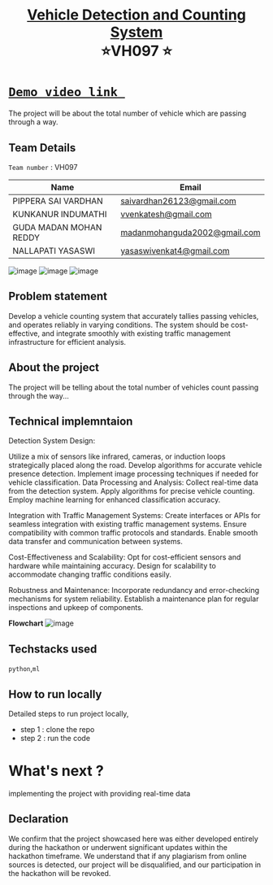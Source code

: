 <h1 align="center" style="border-bottom: none">
    <b>
        <a href="https://www.google.com"> Vehicle Detection and Counting System
 </a><br>
    </b>
    ⭐️VH097  ⭐️ <br>
</h1>

# [`Demo video link `](https://drive.google.com/file/d/1lQc6BsjXuNZzCb1CIRdzpaGHKzB52ZqV/view?usp=sharing)
The project will be about the total number of vehicle which are passing through a way.
## Team Details
`Team number` : VH097

| Name    | Email           |
|---------|-----------------|
| PIPPERA SAI VARDHAN | saivardhan26123@gmail.com |
| KUNKANUR INDUMATHI | vvenkatesh@gmail.com |
| GUDA MADAN MOHAN REDDY | madanmohanguda2002@gmail.com |
| NALLAPATI YASASWI | yasaswivenkat4@gmail.com |
![image](https://github.com/saivardhan26123/VH097/assets/127670183/33eb9b18-e335-489f-addb-f29c66161e6c)
![image](https://github.com/saivardhan26123/VH097/assets/127670183/f8f5df40-8902-4937-b624-9b3d05f53c60)
![image](https://github.com/saivardhan26123/VH097/assets/127670183/379899a7-d1bc-440a-a2a3-e3d01d69344f)

## Problem statement 
Develop a vehicle counting system that accurately tallies passing vehicles, and operates reliably in varying conditions. The system should be cost-effective, and integrate smoothly with existing traffic management infrastructure for efficient analysis.
## About the project
The project will be telling about the total number of vehicles count passing through the way...

## Technical implemntaion 
Detection System Design:

Utilize a mix of sensors like infrared, cameras, or induction loops strategically placed along the road.
Develop algorithms for accurate vehicle presence detection.
Implement image processing techniques if needed for vehicle classification.
Data Processing and Analysis:
Collect real-time data from the detection system.
Apply algorithms for precise vehicle counting.
Employ machine learning for enhanced classification accuracy.

Integration with Traffic Management Systems:
Create interfaces or APIs for seamless integration with existing traffic management systems.
Ensure compatibility with common traffic protocols and standards.
Enable smooth data transfer and communication between systems.

Cost-Effectiveness and Scalability:
Opt for cost-efficient sensors and hardware while maintaining accuracy.
Design for scalability to accommodate changing traffic conditions easily.

Robustness and Maintenance:
Incorporate redundancy and error-checking mechanisms for system reliability.
Establish a maintenance plan for regular inspections and upkeep of components.

**Flowchart**
![image](https://github.com/saivardhan26123/VH097/assets/127670183/b59f0ed3-c4b4-48ce-8527-531a7529b4dc)

## Techstacks used 
`python`,`ml`

## How to run locally 
Detailed steps to run project locally, 
- step 1 : clone the repo 
- step 2 : run the code 

# What's next ?
implementing the project with providing real-time data
## Declaration
We confirm that the project showcased here was either developed entirely during the hackathon or underwent significant updates within the hackathon timeframe. We understand that if any plagiarism from online sources is detected, our project will be disqualified, and our participation in the hackathon will be revoked.
